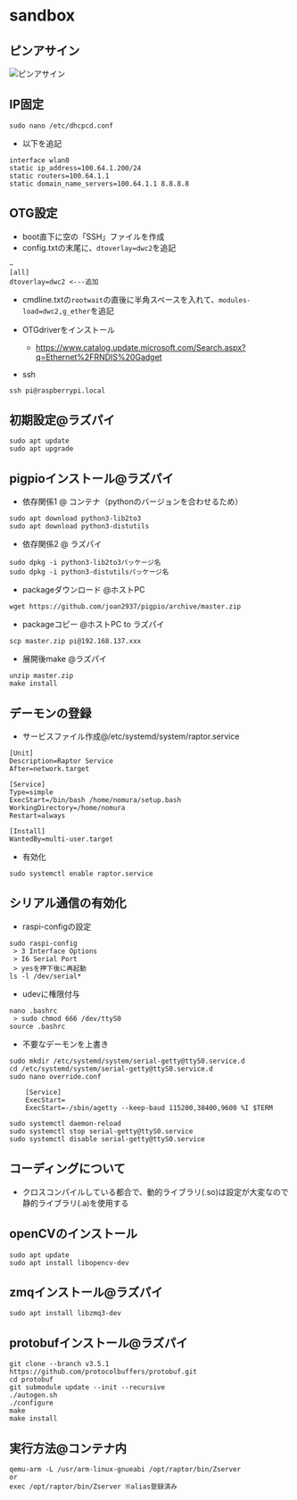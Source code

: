 # sandbox

## ピンアサイン
![ピンアサイン](https://hara-jp.com/images/_default/Topics/RaspPiZero/RaspPiZero.png)


## IP固定

```
sudo nano /etc/dhcpcd.conf
```
- 以下を追記
```
interface wlan0
static ip_address=100.64.1.200/24
static routers=100.64.1.1
static domain_name_servers=100.64.1.1 8.8.8.8
```
## OTG設定
- boot直下に空の「SSH」ファイルを作成
- config.txtの末尾に、`dtoverlay=dwc2`を追記
```
~
[all]
dtoverlay=dwc2 <---追加
```
- cmdline.txtの`rootwait`の直後に半角スペースを入れて、`modules-load=dwc2,g_ether`を追記

- OTGdriverをインストール
    - https://www.catalog.update.microsoft.com/Search.aspx?q=Ethernet%2FRNDIS%20Gadget

- ssh
```
ssh pi@raspberrypi.local
```

## 初期設定@ラズパイ
```
sudo apt update
sudo apt upgrade
```

## pigpioインストール@ラズパイ
- 依存関係1 @ コンテナ（pythonのバージョンを合わせるため）
```
sudo apt download python3-lib2to3
sudo apt download python3-distutils
```

- 依存関係2 @ ラズパイ
```
sudo dpkg -i python3-lib2to3パッケージ名
sudo dpkg -i python3-distutilsパッケージ名
```


- packageダウンロード @ホストPC
```
wget https://github.com/joan2937/pigpio/archive/master.zip
```

- packageコピー @ホストPC to ラズパイ
```
scp master.zip pi@192.168.137.xxx
```

- 展開後make @ラズパイ
```
unzip master.zip
make install
```

## デーモンの登録
- サービスファイル作成@/etc/systemd/system/raptor.service

``` sss
[Unit]
Description=Raptor Service
After=network.target

[Service]
Type=simple
ExecStart=/bin/bash /home/nomura/setup.bash
WorkingDirectory=/home/nomura
Restart=always

[Install]
WantedBy=multi-user.target
```

- 有効化

```
sudo systemctl enable raptor.service
```

## シリアル通信の有効化
- raspi-configの設定
```
sudo raspi-config
 > 3 Interface Options
 > I6 Serial Port
 > yesを押下後に再起動
ls -l /dev/serial*
```
- udevに権限付与
```
nano .bashrc
 > sudo chmod 666 /dev/ttyS0
source .bashrc
```

- 不要なデーモンを上書き
```
sudo mkdir /etc/systemd/system/serial-getty@ttyS0.service.d
cd /etc/systemd/system/serial-getty@ttyS0.service.d
sudo nano override.conf

    [Service]
    ExecStart=
    ExecStart=-/sbin/agetty --keep-baud 115200,38400,9600 %I $TERM

sudo systemctl daemon-reload
sudo systemctl stop serial-getty@ttyS0.service
sudo systemctl disable serial-getty@ttyS0.service
```

## コーディングについて
- クロスコンパイルしている都合で、動的ライブラリ(.so)は設定が大変なので静的ライブラリ(.a)を使用する

## openCVのインストール
```
sudo apt update
sudo apt install libopencv-dev
```

## zmqインストール@ラズパイ
```
sudo apt install libzmq3-dev
```

## protobufインストール@ラズパイ
```
git clone --branch v3.5.1 https://github.com/protocolbuffers/protobuf.git
cd protobuf
git submodule update --init --recursive
./autogen.sh
./configure
make
make install
```

## 実行方法@コンテナ内
```
qemu-arm -L /usr/arm-linux-gnueabi /opt/raptor/bin/Zserver
or
exec /opt/raptor/bin/Zserver ※alias登録済み
```
